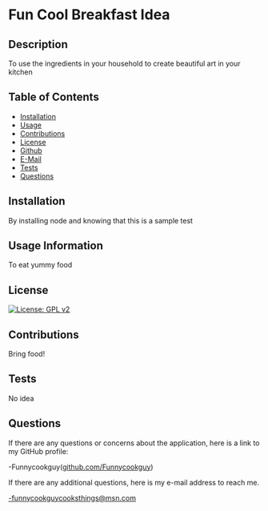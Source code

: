 # Fun Cool Breakfast Idea
## Description 
To use the ingredients in your household to create beautiful art in your kitchen
## Table of Contents
- [Installation](#installation)
- [Usage](#usage)
- [Contributions](#contributions)
- [License](#license)
- [Github](#github)
- [E-Mail](#email)
- [Tests](#tests)
- [Questions](#questions)

## Installation <a name="installation"></a>
By installing node and knowing that this is a sample test
## Usage Information <a name="usage"></a>
To eat yummy food
## License <a name="license"></a>
[![License: GPL v2](https://img.shields.io/badge/License-GPL_v2-blue.svg)](https://www.gnu.org/licenses/old-licenses/gpl-2.0.en.html)
## Contributions <a name="contributions"></a>
Bring food!
## Tests <a name="tests"></a>
No idea
## Questions <a name="questions"></a>
If there are any questions or concerns about the application, here is a link to my GitHub profile:

-Funnycookguy([github.com/Funnycookguy](github.com/Funnycookguy))

If there are any additional questions, here is my e-mail address to reach me.

-funnycookguycooksthings@msn.com

